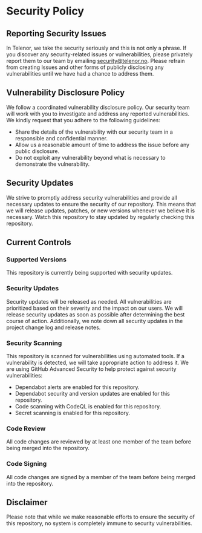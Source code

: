 # Security Policy

## Reporting Security Issues

In Telenor, we take the security seriously and this is not only a phrase. If you
discover any security-related issues or vulnerabilities, please privately report
them to our team by emailing [security@telenor.no](mailto:security@telenor.no).
Please refrain from creating Issues and other forms of publicly disclosing any
vulnerabilities until we have had a chance to address them.

## Vulnerability Disclosure Policy

We follow a coordinated vulnerability disclosure policy. Our security team will
work with you to investigate and address any reported vulnerabilities. We kindly
request that you adhere to the following guidelines:

- Share the details of the vulnerability with our security team in a responsible
  and confidential manner.
- Allow us a reasonable amount of time to address the issue before any public
  disclosure.
- Do not exploit any vulnerability beyond what is necessary to demonstrate the
  vulnerability.

## Security Updates

We strive to promptly address security vulnerabilities and provide all necessary
updates to ensure the security of our repository. This means that we will
release updates, patches, or new versions whenever we believe it is necessary.
Watch this repository to stay updated by regularly checking this repository.

## Current Controls

### Supported Versions

This repository is currently being supported with security updates.

### Security Updates

Security updates will be released as needed. All vulnerabilities are prioritized
based on their severity and the impact on our users. We will release security
updates as soon as possible after determining the best course of action.
Additionally, we note down all security updates in the project change log and
release notes.

### Security Scanning

This repository is scanned for vulnerabilities using automated tools. If a
vulnerability is detected, we will take appropriate action to address it. We are
using GitHub Advanced Security to help protect against security vulnerabilities:

- Dependabot alerts are enabled for this repository.
- Dependabot security and version updates are enabled for this repository.
- Code scanning with CodeQL is enabled for this repository.
- Secret scanning is enabled for this repository.

### Code Review

All code changes are reviewed by at least one member of the team before being
merged into the repository.

### Code Signing

All code changes are signed by a member of the team before being merged into the
repository.

## Disclaimer

Please note that while we make reasonable efforts to ensure the security of this
repository, no system is completely immune to security vulnerabilities.
